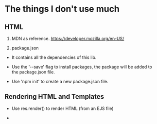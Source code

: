 # The things I don't use much

## HTML

1. MDN as reference. https://developer.mozilla.org/en-US/

2. package.json

- It contains all the dependencies of this lib.

- Use the '--save' flag to install packages, the package will be added to the package.json file.

- Use 'npm init' to create a new package.json file.

## Rendering HTML and Templates

* Use res.render() to render HTML (from an EJS file)

* 

